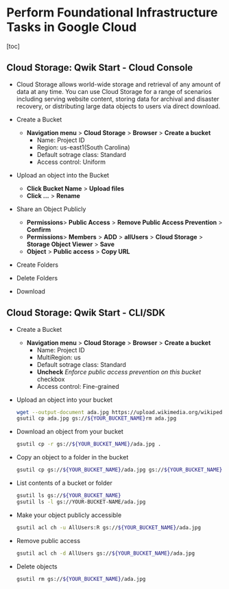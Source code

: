 # Perform Foundational Infrastructure Tasks in Google Cloud

[toc]

## Cloud Storage: Qwik Start - Cloud Console

- Cloud Storage allows world-wide storage and retrieval of any amount of data at any time. You can use Cloud Storage for a range of scenarios including serving website content, storing data for archival and disaster recovery, or distributing large data objects to users via direct download.
- Create a Bucket
  - **Navigation menu** > **Cloud Storage** > **Browser** > **Create a bucket**
    - Name: Project ID
    - Region: us-east1(South Carolina)
    - Default sotrage class: Standard
    - Access control: Uniform

- Upload an object into the Bucket
  - **Click Bucket Name** > **Upload files**
  - **Click ...** > **Rename**

- Share an Object Publicly
  - **Permissions**> **Public Access** > **Remove Public Access Prevention** > **Confirm**
  - **Permissions**> **Members** > **ADD** > **allUsers** > **Cloud Storage** > **Storage Object Viewer** > **Save**
  - **Object** > **Public access** > **Copy URL**
- Create Folders
- Delete Folders
- Download

## Cloud Storage: Qwik Start - CLI/SDK

- Create a Bucket

  - **Navigation menu** > **Cloud Storage** > **Browser** > **Create a bucket**
    - Name: Project ID
    - MultiRegion: us
    - Default sotrage class: Standard
    - **Uncheck** *Enforce public access prevention on this bucket* checkbox
    - Access control: Fine-grained

- Upload an object into your bucket

  ```sh
  wget --output-document ada.jpg https://upload.wikimedia.org/wikipedia/commons/thumb/a/a4/Ada_Lovelace_portrait.jpg/800px-Ada_Lovelace_portrait.jpg
  gsutil cp ada.jpg gs://${YOUR_BUCKET_NAME}rm ada.jpg
  ```

- Download an object from your bucket

  ```sh
  gsutil cp -r gs://${YOUR_BUCKET_NAME}/ada.jpg .
  ```

- Copy an object to a folder in the bucket

  ```sh
  gsutil cp gs://${YOUR_BUCKET_NAME}/ada.jpg gs://${YOUR_BUCKET_NAME}/image-folder/
  ```

- List contents of a bucket or folder

  ```sh
  gsutil ls gs://${YOUR_BUCKET_NAME}
  gsutil ls -l gs://YOUR-BUCKET-NAME/ada.jpg
  ```

- Make your object publicly accessible

  ```sh
  gsutil acl ch -u AllUsers:R gs://${YOUR_BUCKET_NAME}/ada.jpg
  ```

- Remove public access

  ```sh
  gsutil acl ch -d AllUsers gs://${YOUR_BUCKET_NAME}/ada.jpg
  ```

- Delete objects

  ```sh
  gsutil rm gs://${YOUR_BUCKET_NAME}/ada.jpg
  ```
